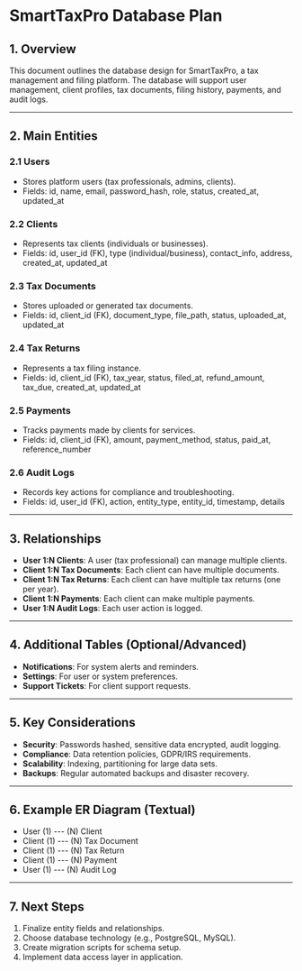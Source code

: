 
# SmartTaxPro Database Plan

## 1. Overview

This document outlines the database design for SmartTaxPro, a tax management and filing platform. The database will support user management, client profiles, tax documents, filing history, payments, and audit logs.

---

## 2. Main Entities

### 2.1 Users
- Stores platform users (tax professionals, admins, clients).
- Fields: id, name, email, password_hash, role, status, created_at, updated_at

### 2.2 Clients
- Represents tax clients (individuals or businesses).
- Fields: id, user_id (FK), type (individual/business), contact_info, address, created_at, updated_at

### 2.3 Tax Documents
- Stores uploaded or generated tax documents.
- Fields: id, client_id (FK), document_type, file_path, status, uploaded_at, updated_at

### 2.4 Tax Returns
- Represents a tax filing instance.
- Fields: id, client_id (FK), tax_year, status, filed_at, refund_amount, tax_due, created_at, updated_at

### 2.5 Payments
- Tracks payments made by clients for services.
- Fields: id, client_id (FK), amount, payment_method, status, paid_at, reference_number

### 2.6 Audit Logs
- Records key actions for compliance and troubleshooting.
- Fields: id, user_id (FK), action, entity_type, entity_id, timestamp, details

---

## 3. Relationships

- **User 1:N Clients**: A user (tax professional) can manage multiple clients.
- **Client 1:N Tax Documents**: Each client can have multiple documents.
- **Client 1:N Tax Returns**: Each client can have multiple tax returns (one per year).
- **Client 1:N Payments**: Each client can make multiple payments.
- **User 1:N Audit Logs**: Each user action is logged.

---

## 4. Additional Tables (Optional/Advanced)

- **Notifications**: For system alerts and reminders.
- **Settings**: For user or system preferences.
- **Support Tickets**: For client support requests.

---

## 5. Key Considerations

- **Security**: Passwords hashed, sensitive data encrypted, audit logging.
- **Compliance**: Data retention policies, GDPR/IRS requirements.
- **Scalability**: Indexing, partitioning for large data sets.
- **Backups**: Regular automated backups and disaster recovery.

---

## 6. Example ER Diagram (Textual)

- User (1) --- (N) Client
- Client (1) --- (N) Tax Document
- Client (1) --- (N) Tax Return
- Client (1) --- (N) Payment
- User (1) --- (N) Audit Log

---

## 7. Next Steps

1. Finalize entity fields and relationships.
2. Choose database technology (e.g., PostgreSQL, MySQL).
3. Create migration scripts for schema setup.
4. Implement data access layer in application.

